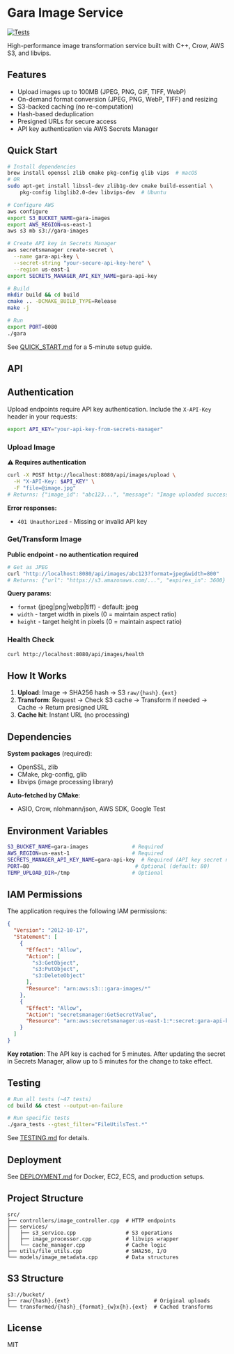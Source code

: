 # Gara Image Service

[![Tests](https://github.com/anhydrous99/gara/actions/workflows/test.yml/badge.svg?branch=main)](https://github.com/anhydrous99/gara/actions/workflows/test.yml)

High-performance image transformation service built with C++, Crow, AWS S3, and libvips.

## Features

- Upload images up to 100MB (JPEG, PNG, GIF, TIFF, WebP)
- On-demand format conversion (JPEG, PNG, WebP, TIFF) and resizing
- S3-backed caching (no re-computation)
- Hash-based deduplication
- Presigned URLs for secure access
- API key authentication via AWS Secrets Manager

## Quick Start

```bash
# Install dependencies
brew install openssl zlib cmake pkg-config glib vips  # macOS
# OR
sudo apt-get install libssl-dev zlib1g-dev cmake build-essential \
    pkg-config libglib2.0-dev libvips-dev  # Ubuntu

# Configure AWS
aws configure
export S3_BUCKET_NAME=gara-images
export AWS_REGION=us-east-1
aws s3 mb s3://gara-images

# Create API key in Secrets Manager
aws secretsmanager create-secret \
  --name gara-api-key \
  --secret-string "your-secure-api-key-here" \
  --region us-east-1
export SECRETS_MANAGER_API_KEY_NAME=gara-api-key

# Build
mkdir build && cd build
cmake .. -DCMAKE_BUILD_TYPE=Release
make -j

# Run
export PORT=8080
./gara
```

See [QUICK_START.md](QUICK_START.md) for a 5-minute setup guide.

## API

## Authentication

Upload endpoints require API key authentication. Include the `X-API-Key` header in your requests:

```bash
export API_KEY="your-api-key-from-secrets-manager"
```

### Upload Image

**⚠️ Requires authentication**

```bash
curl -X POST http://localhost:8080/api/images/upload \
  -H "X-API-Key: $API_KEY" \
  -F "file=@image.jpg"
# Returns: {"image_id": "abc123...", "message": "Image uploaded successfully"}
```

**Error responses:**
- `401 Unauthorized` - Missing or invalid API key

### Get/Transform Image

**Public endpoint - no authentication required**

```bash
# Get as JPEG
curl "http://localhost:8080/api/images/abc123?format=jpeg&width=800"
# Returns: {"url": "https://s3.amazonaws.com/...", "expires_in": 3600}
```

**Query params**:
- `format` (jpeg|png|webp|tiff) - default: jpeg
- `width` - target width in pixels (0 = maintain aspect ratio)
- `height` - target height in pixels (0 = maintain aspect ratio)

### Health Check
```bash
curl http://localhost:8080/api/images/health
```

## How It Works

1. **Upload**: Image → SHA256 hash → S3 `raw/{hash}.{ext}`
2. **Transform**: Request → Check S3 cache → Transform if needed → Cache → Return presigned URL
3. **Cache hit**: Instant URL (no processing)

## Dependencies

**System packages** (required):
- OpenSSL, zlib
- CMake, pkg-config, glib
- libvips (image processing library)

**Auto-fetched by CMake**:
- ASIO, Crow, nlohmann/json, AWS SDK, Google Test

## Environment Variables

```bash
S3_BUCKET_NAME=gara-images              # Required
AWS_REGION=us-east-1                    # Required
SECRETS_MANAGER_API_KEY_NAME=gara-api-key  # Required (API key secret name)
PORT=80                                  # Optional (default: 80)
TEMP_UPLOAD_DIR=/tmp                    # Optional
```

## IAM Permissions

The application requires the following IAM permissions:

```json
{
  "Version": "2012-10-17",
  "Statement": [
    {
      "Effect": "Allow",
      "Action": [
        "s3:GetObject",
        "s3:PutObject",
        "s3:DeleteObject"
      ],
      "Resource": "arn:aws:s3:::gara-images/*"
    },
    {
      "Effect": "Allow",
      "Action": "secretsmanager:GetSecretValue",
      "Resource": "arn:aws:secretsmanager:us-east-1:*:secret:gara-api-key*"
    }
  ]
}
```

**Key rotation**: The API key is cached for 5 minutes. After updating the secret in Secrets Manager, allow up to 5 minutes for the change to take effect.

## Testing

```bash
# Run all tests (~47 tests)
cd build && ctest --output-on-failure

# Run specific tests
./gara_tests --gtest_filter="FileUtilsTest.*"
```

See [TESTING.md](TESTING.md) for details.

## Deployment

See [DEPLOYMENT.md](DEPLOYMENT.md) for Docker, EC2, ECS, and production setups.

## Project Structure

```
src/
├── controllers/image_controller.cpp  # HTTP endpoints
├── services/
│   ├── s3_service.cpp                # S3 operations
│   ├── image_processor.cpp           # libvips wrapper
│   └── cache_manager.cpp             # Cache logic
├── utils/file_utils.cpp              # SHA256, I/O
└── models/image_metadata.cpp         # Data structures
```

## S3 Structure

```
s3://bucket/
├── raw/{hash}.{ext}                           # Original uploads
└── transformed/{hash}_{format}_{w}x{h}.{ext}  # Cached transforms
```

## License

MIT
